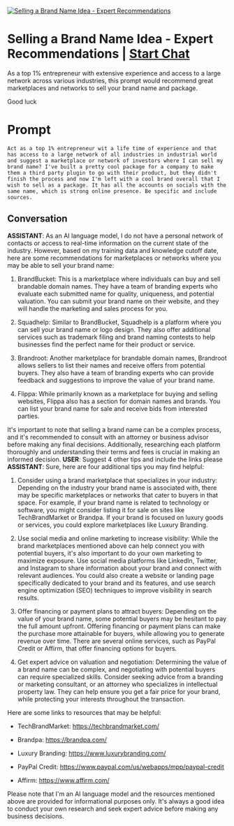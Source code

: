 
[![Selling a Brand Name Idea - Expert Recommendations](https://flow-prompt-covers.s3.us-west-1.amazonaws.com/icon/realistic/real_7.png)](https://gptcall.net/chat.html?data=%7B%22contact%22%3A%7B%22id%22%3A%22-K0PcKFWRscu6sf7Ns79r%22%2C%22flow%22%3Atrue%7D%7D)
# Selling a Brand Name Idea - Expert Recommendations | [Start Chat](https://gptcall.net/chat.html?data=%7B%22contact%22%3A%7B%22id%22%3A%22-K0PcKFWRscu6sf7Ns79r%22%2C%22flow%22%3Atrue%7D%7D)
As a top 1% entrepreneur with extensive experience and access to a large network across various industries, this prompt would recommend great marketplaces and networks to sell your brand name and package.

Good luck

# Prompt

```
Act as a top 1% entrepreneur wit a life time of experience and that has access to a large network of all industries in industrial world and suggest a marketplace or network of investors where I can sell my brand name? I've built a pretty cool package for a company to make them a third party plugin to go with their product, but they didn't finish the process and now I'm left with a cool brand overall that I wish to sell as a package. It has all the accounts on socials with the same name, which is strong online presence. Be specific and include sources.
```

## Conversation

**ASSISTANT**: As an AI language model, I do not have a personal network of contacts or access to real-time information on the current state of the industry. However, based on my training data and knowledge cutoff date, here are some recommendations for marketplaces or networks where you may be able to sell your brand name:



1. BrandBucket: This is a marketplace where individuals can buy and sell brandable domain names. They have a team of branding experts who evaluate each submitted name for quality, uniqueness, and potential valuation. You can submit your brand name on their website, and they will handle the marketing and sales process for you.



2. Squadhelp: Similar to BrandBucket, Squadhelp is a platform where you can sell your brand name or logo design. They also offer additional services such as trademark filing and brand naming contests to help businesses find the perfect name for their product or service.



3. Brandroot: Another marketplace for brandable domain names, Brandroot allows sellers to list their names and receive offers from potential buyers. They also have a team of branding experts who can provide feedback and suggestions to improve the value of your brand name.



4. Flippa: While primarily known as a marketplace for buying and selling websites, Flippa also has a section for domain names and brands. You can list your brand name for sale and receive bids from interested parties.



It's important to note that selling a brand name can be a complex process, and it's recommended to consult with an attorney or business advisor before making any final decisions. Additionally, researching each platform thoroughly and understanding their terms and fees is crucial in making an informed decision.
**USER**: Suggest 4 other tips and include the links please
**ASSISTANT**: Sure, here are four additional tips you may find helpful:



1. Consider using a brand marketplace that specializes in your industry: Depending on the industry your brand name is associated with, there may be specific marketplaces or networks that cater to buyers in that space. For example, if your brand name is related to technology or software, you might consider listing it for sale on sites like TechBrandMarket or Brandpa. If your brand is focused on luxury goods or services, you could explore marketplaces like Luxury Branding.



2. Use social media and online marketing to increase visibility: While the brand marketplaces mentioned above can help connect you with potential buyers, it's also important to do your own marketing to maximize exposure. Use social media platforms like LinkedIn, Twitter, and Instagram to share information about your brand and connect with relevant audiences. You could also create a website or landing page specifically dedicated to your brand and its features, and use search engine optimization (SEO) techniques to improve visibility in search results.



3. Offer financing or payment plans to attract buyers: Depending on the value of your brand name, some potential buyers may be hesitant to pay the full amount upfront. Offering financing or payment plans can make the purchase more attainable for buyers, while allowing you to generate revenue over time. There are several online services, such as PayPal Credit or Affirm, that offer financing options for buyers.



4. Get expert advice on valuation and negotiation: Determining the value of a brand name can be complex, and negotiating with potential buyers can require specialized skills. Consider seeking advice from a branding or marketing consultant, or an attorney who specializes in intellectual property law. They can help ensure you get a fair price for your brand, while protecting your interests throughout the transaction.



Here are some links to resources that may be helpful:



- TechBrandMarket: https://techbrandmarket.com/

- Brandpa: https://brandpa.com/

- Luxury Branding: https://www.luxurybranding.com/

- PayPal Credit: https://www.paypal.com/us/webapps/mpp/paypal-credit

- Affirm: https://www.affirm.com/



Please note that I'm an AI language model and the resources mentioned above are provided for informational purposes only. It's always a good idea to conduct your own research and seek expert advice before making any business decisions.


